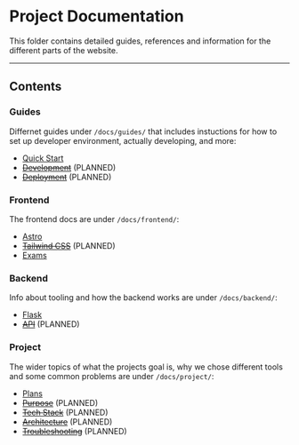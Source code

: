# Project Documentation

This folder contains detailed guides, references and information for the different parts of the website.

---

## Contents

### Guides

Differnet guides under `/docs/guides/` that includes instuctions for how to set up developer environment, actually developing, and more:

- [Quick Start](guides/quickstart.md)
- [~~Development~~](guides/development.md) (PLANNED)
- [~~Deployment~~](guides/deployment.md) (PLANNED)

### Frontend

The frontend docs are under `/docs/frontend/`:

- [Astro](frontend/astro.md)
- [~~Tailwind CSS~~](frontend/tailwind.md) (PLANNED)
- [Exams](frontend/exams.md)

### Backend

Info about tooling and how the backend works are under `/docs/backend/`:

- [Flask](backend/flask.md)
- [~~API~~](backend/api.md) (PLANNED)

### Project

The wider topics of what the projects goal is, why we chose different tools and some common problems are under `/docs/project/`:

- [Plans](project/plans.md)
- [~~Purpose~~](project/purpose.md) (PLANNED)
- [~~Tech Stack~~](project/techstack.md) (PLANNED)
- [~~Architecture~~](project/architecture.md) (PLANNED)
- [~~Troubleshooting~~](project/troubleshooting) (PLANNED)
